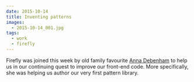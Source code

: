 ```yaml
---
date: 2015-10-14
title: Inventing patterns
images:
  - 2015-10-14_001.jpg
tags:
  - work
  - firefly
---
```

Firefly was joined this week by old family favourite [Anna Debenham](http://maban.co.uk) to help us in our continuing quest to improve our front-end code. More specifically, she was helping us author our very first pattern library. 